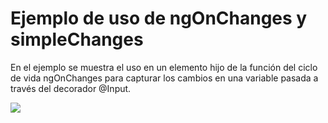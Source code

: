 # Ejemplo de uso de ngOnChanges y simpleChanges

En el ejemplo se muestra el uso en un elemento hijo de la función del ciclo de vida ngOnChanges para capturar los cambios en una variable pasada a través del decorador @Input.

![](https://i.postimg.cc/gc8rr1XN/2021-05-18-20-44-35-Configuraci-n.png)

